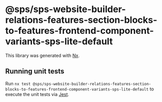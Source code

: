 # @sps/sps-website-builder-relations-features-section-blocks-to-features-frontend-component-variants-sps-lite-default

This library was generated with [Nx](https://nx.dev).

## Running unit tests

Run `nx test @sps/sps-website-builder-relations-features-section-blocks-to-features-frontend-component-variants-sps-lite-default` to execute the unit tests via [Jest](https://jestjs.io).
